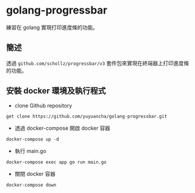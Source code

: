 # golang-progressbar
練習在 golang 實現打印進度條的功能。

## 簡述

透過 `github.com/schollz/progressbar/v3` 套件包來實現在終端器上打印進度條的功能。

## 安裝 docker 環境及執行程式

* clone Github repository

```
get clone https://github.com/yuyuancha/golang-progressbar.git
```

* 透過 docker-compose 開啟 docker 容器

```
docker-compose up -d
```

* 執行 main.go

```
docker-compose exec app go run main.go
```

* 關閉 docker 容器

```
docker-compose down
```
